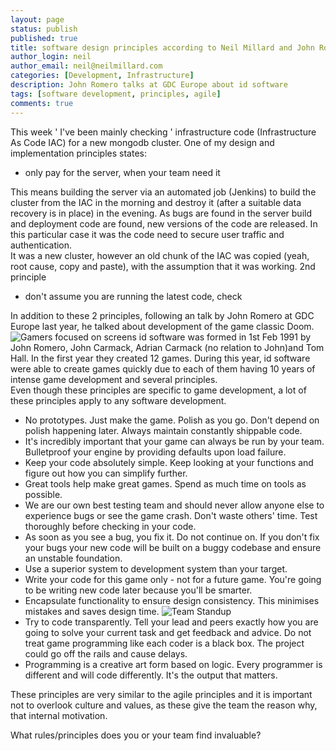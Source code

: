 ```yaml
---
layout: page
status: publish
published: true
title: software design principles according to Neil Millard and John Romero
author_login: neil
author_email: neil@neilmillard.com
categories: [Development, Infrastructure]
description: John Romero talks at GDC Europe about id software
tags: [software development, principles, agile]
comments: true
---
```

This week ' I've been mainly checking ' infrastructure code (Infrastructure As Code IAC) for a new mongodb cluster. One of my design and implementation principles states:
* only pay for the server, when your team need it

This means building the server via an automated job (Jenkins) to build the cluster from the IAC in the morning and destroy it (after a suitable data recovery is in place) in the evening.
As bugs are found in the server build and deployment code are found, new versions of the code are released. In this particular case it was the code need to secure user traffic and authentication.  
It was a new cluster, however an old chunk of the IAC was copied (yeah, root cause, copy and paste), with the assumption that it was working. 2nd principle
* don't assume you are running the latest code, check

In addition to these 2 principles, following an talk by John Romero at GDC Europe last year, he talked about development of the game classic Doom.   
![Gamers focused on screens](https://upload.wikimedia.org/wikipedia/commons/2/25/Overwatch_(28943036252).jpg)
id software was formed in 1st Feb 1991 by John Romero, John Carmack, Adrian Carmack (no relation to John)and Tom Hall. 
In the first year they created 12 games. During this year, id software were able to create games quickly  due to each of them having 10 years of intense game development and several principles.  
Even though these principles are specific to game development, a lot of these principles apply to any software development.  
* No prototypes. Just make the game. Polish as you go. Don't depend on polish happening later. Always maintain constantly shippable code.
* It's incredibly important that your game can always be run by your team. Bulletproof your engine by providing defaults upon load failure.
* Keep your code absolutely simple. Keep looking at your functions and figure out how you can simplify further.
* Great tools help make great games. Spend as much time on tools as possible.
* We are our own best testing team and should never allow anyone else to experience bugs or see the game crash. Don't waste others' time. Test thoroughly before checking in your code.
* As soon as you see a bug, you fix it. Do not continue on. If you don't fix your bugs your new code will be built on a buggy codebase and ensure an unstable foundation.
* Use a superior system to development system than your target.
* Write your code for this game only - not for a future game. You're going to be writing new code later because you'll be smarter.
* Encapsulate functionality to ensure design consistency. This minimises mistakes and saves design time.
![Team Standup](https://upload.wikimedia.org/wikipedia/commons/4/4a/Daily_sprint_meeting.jpg)
* Try to code transparently. Tell your lead and peers exactly how you are going to solve your current task and get feedback and advice. Do not treat game programming like each coder is a black box. The project could go off the rails and cause delays.
* Programming is a creative art form based on logic. Every programmer is different and will code differently. It's the output that matters.

These principles are very similar to the agile principles and it is important not to overlook culture and values, as these give the team the reason why, that internal motivation.

What rules/principles does you or your team find invaluable?
